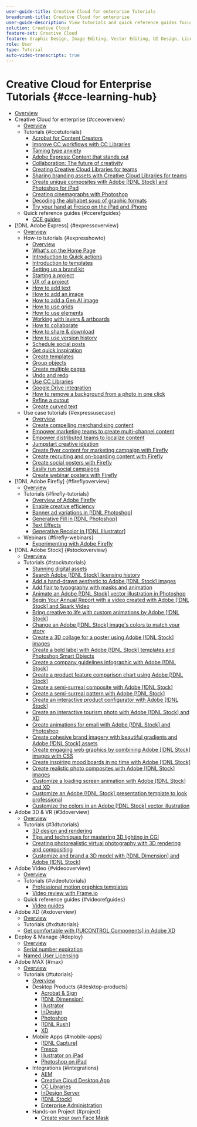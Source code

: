 ```yaml
---
user-guide-title: Creative Cloud for enterprise Tutorials
breadcrumb-title: Creative Cloud for enterprise
user-guide-description: View tutorials and quick reference guides focused on Creative Cloud for enterprise
solution: Creative Cloud
feature-set: Creative Cloud
feature: Graphic Design, Image Editing, Vector Editing, UI Design, Licensable Assets, Gen AI, Video Editing, 3D
role: User
type: Tutorial
auto-video-transcripts: true
---
```


# Creative Cloud for Enterprise Tutorials {#cce-learning-hub}

+ [Overview](overview.md)
+ Creative Cloud for enterprise {#cceoverview}
  + [Overview](cce/overview-cce.md)
  + Tutorials {#ccetutorials}
    + [Acrobat for Content Creators](cce/acrobat-content-creators.md)
    + [Improve CC workflows with CC Libraries](cce/cc-workflows-cc-libraries.md)
    + [Taming type anxiety](cce/taming-type-anxiety.md)
    + [Adobe Express: Content that stands out](cce/adobe-express-content-that-stands-out.md)
    + [Collaboration: The future of creativity](cce/collaboration-the-future-of-creativity.md)
    + [Creating Creative Cloud Libraries for teams](cce/ccteamlibraries.md)
    + [Sharing branding assets with Creative Cloud Libraries for teams](cce/sharecclibraries.md)
    + [Create unique composites with Adobe [!DNL Stock] and Photoshop for iPad](cce/compositepsipad.md)
    + [Creating cinemagraphs with Photoshop](cce/cinemagraphps.md)
    + [Decoding the alphabet soup of graphic formats](cce/alphabetsoup.md)
    + [Try your hand at Fresco on the iPad and iPhone](cce/frescoworkshop.md)
  + Quick reference guides {#ccerefguides}
    + [CCE guides](quick-reference/overview-ref.md)
+ [!DNL Adobe Express] {#expressoverview}
  + [Overview](express/overview-express.md)
  + How-to tutorials {#expresshowto}
    + [Overview](express/overview-express-how-to.md)
    + [What's on the Home Page](express/get-started.md)
    + [Introduction to Quick actions](express/quick-actions.md)
    + [Introduction to templates](express/introduction-templates.md)
    + [Setting up a brand kit](express/brand.md)
    + [Starting a project](express/new-project.md)
    + [UX of a project](express/workspace.md)
    + [How to add text](express/text-effects.md)
    + [How to add an image](express/image-effects.md)
    + [How to add a Gen AI image](express/add-gen-ai-image.md)
    + [How to use grids](express/grids.md)
    + [How to use elements](express/add-design-assets.md)
    + [Working with layers & artboards](express/layers.md)
    + [How to collaborate](express/collaborate.md)
    + [How to share & download](express/share.md)
    + [How to use version history](express/version-history.md)
    + [Schedule social posts](express/schedule.md)
    + [Get quick inspiration](express/get-inspiration.md)
    + [Create templates](express/create-templates.md)
    + [Group objects](express/group-objects.md)
    + [Create multiple pages](express/multiple-pages.md)
    + [Undo and redo](express/undo-redo.md)
    + [Use CC Libraries](express/cc-libraries.md)
    + [Google Drive integration](express/google-drive.md)
    + [How to remove a background from a photo in one click](express/remove-background.md)
    + [Refine a cutout](express/refine-cutout.md)
    + [Create curved text](express/create-curved-text.md)
  + Use case tutorials {#expressusecase}
    + [Overview](express/overview-express-use-case-tutorials.md)
    + [Create compelling merchandising content](express/compelling-merchandise.md)
    + [Empower marketing teams to create multi-channel content](express/multi-channel-marketing-content.md)
    + [Empower distributed teams to localize content](express/localized-marketing-content.md)
    + [Jumpstart creative ideation](express/jumpstart-ideation.md)
    + [Create flyer content for marketing campaign with Firefly](express/create-local-marketing.md)
    + [Create recruiting and on-boarding content with Firefly](express/create-on-boarding.md)
    + [Create social posters with Firefly](express/create-social-posters.md)
    + [Easily run social campaigns](express/create-blog-graphics.md)
    + [Create webinar posters with Firefly](express/create-webinar-poster.md)
+ [!DNL Adobe Firefly] {#fireflyoverview}
  + [Overview](firefly/overview-firefly.md)
  + Tutorials {#firefly-tutorials}
    + [Overview of Adobe Firefly](firefly/overview-of-firefly.md)
    + [Enable creative efficiency](firefly/enable-creative-efficiency.md)
    + [Banner ad variations in [!DNL Photoshop]](firefly/web-banner-ad.md)
    + [Generative Fill in [!DNL Photoshop]](firefly/generative-fill.md)
    + [Text Effects](firefly/text-effects.md)
    + [Generative Recolor in [!DNL Illustrator]](firefly/generative-recolor.md)
  + Webinars {#firefly-webinars}
    + [Experimenting with Adobe Firefly](firefly/webinar-experimenting.md)
+ [!DNL Adobe Stock] {#stockoverview}
  + [Overview](stock/overview-stock.md)
  + Tutorials {#stocktutorials}
    + [Stunning digital assets](stock/stunning-digital-assets.md)
    + [Search Adobe [!DNL Stock] licensing history](stock/searchstock.md)
    + [Add a hand-drawn aesthetic to Adobe [!DNL Stock] images](stock/handdrawn.md)
    + [Add flair to typography with masks and animation](stock/flairtypography.md)
    + [Animate an Adobe [!DNL Stock] vector illustration in Photoshop](stock/animatevector.md)
    + [Begin Your Annual Report with a video created with Adobe [!DNL Stock] and Spark Video](stock/annualreport.md)
    + [Bring creative to life with custom animations by Adobe [!DNL Stock]](stock/customanimations.md)
    + [Change an Adobe [!DNL Stock] image's colors to match your story](stock/changecolors.md)
    + [Create a 3D collage for a poster using Adobe [!DNL Stock] images](stock/collage.md)
    + [Create a bold label with Adobe [!DNL Stock] templates and Photoshop Smart Objects](stock/boldlabel.md)
    + [Create a company guidelines infographic with Adobe [!DNL Stock]](stock/infographic.md)
    + [Create a product feature comparison chart using Adobe [!DNL Stock]](stock/featurecomparison.md)
    + [Create a semi-surreal composite with Adobe [!DNL Stock]](stock/surrealcomposite.md)
    + [Create a semi-surreal pattern with Adobe [!DNL Stock]](stock/surrealpattern.md)
    + [Create an interactive product configurator with Adobe [!DNL Stock]](stock/productconfigurator.md)
    + [Create an interactive tourism photo with Adobe [!DNL Stock] and XD](stock/interactivetourismphoto.md)
    + [Create animations for email with Adobe [!DNL Stock] and Photoshop](stock/animationemail.md)
    + [Create cohesive brand imagery with beautiful gradients and Adobe [!DNL Stock] assets](stock/brandgradients.md)
    + [Create engaging web graphics by combining Adobe [!DNL Stock] images with CSS](stock/webgraphics.md)
    + [Create inspiring mood boards in no time with Adobe [!DNL Stock]](stock/moodboard.md)
    + [Create realistic photo composites with Adobe [!DNL Stock] images](stock/realisticcomposite.md)
    + [Customize a loading screen animation with Adobe [!DNL Stock] and XD](stock/loadingscreen.md)
    + [Customize an Adobe [!DNL Stock] presentation template to look professional](stock/presentationtemplate.md)
    + [Customize the colors in an Adobe [!DNL Stock] vector illustration](stock/customizecolors.md)
+ Adobe 3D & VR {#3doverview}
  + [Overview](3di/overview-3di.md)
  + Tutorials {#3dtutorials}
    + [3D design and rendering](3di/substance-3d-stager.md)
    + [Tips and techniques for mastering 3D lighting in CGI](3di/mastering3dlighting.md)
    + [Creating photorealistic virtual photography with 3D rendering and compositing](3di/photorealistic.md)
    + [Customize and brand a 3D model with [!DNL Dimension] and Adobe [!DNL Stock]](3di/3ddimensionstock.md)
+ Adobe Video {#videooverview}
  + [Overview](dva/overview-dva.md)
  + Tutorials {#videotutorials}
    + [Professional motion graphics templates](dva/motion-graphics-templates.md)
    + [Video review with Frame.io](dva/video-review-frame-io.md)
  + Quick reference guides {#videorefguides}
    + [Video guides](dva/overview-dva-ref.md)
+ Adobe XD {#xdoverview}
  + [Overview](xd/overview-xd.md)
  + Tutorials {#xdtutorials}
   + [Get comfortable with [!UICONTROL Components] in Adobe XD](xd/components.md)
+ Deploy & Manage {#deploy}
  + [Overview](deploy/overview-deploy.md)
  + [Serial number expiration](deploy/cceserial.md)
  + [Named User Licensing](deploy/nameduserlicensing.md)
+ Adobe MAX {#max}
  + [Overview](max/overview-max.md)
  + Tutorials {#tutorials}
    + [Overview](max/maxtutorials.md)
    + Desktop Products {#desktop-products}
      + [Acrobat & Sign](max/acrobat-sign.md)
      + [[!DNL Dimension]](max/dimension.md)
      + [Illustrator](max/illustrator.md)
      + [InDesign](max/indesign.md)
      + [Photoshop](max/photoshop.md)
      + [[!DNL Rush]](max/rush.md)
      + [XD](max/xd.md)
    + Mobile Apps {#mobile-apps}
      + [[!DNL Capture]](max/capture.md)
      + [Fresco](max/fresco.md)
      + [Illustrator on iPad](max/illustratoripad.md)
      + [Photoshop on iPad](max/photoshopipad.md)
    + Integrations {#integrations}
      + [AEM](max/aem.md)
      + [Creative Cloud Desktop App](max/creativeclouddesktopapp.md)
      + [CC Libraries](max/cclibraries.md)
      + [InDesign Server](max/indesignserver.md)
      + [[!DNL Stock]](max/stock.md)
      + [Enterprise Administration](max/enterprise.md)
    + Hands-on Project {#project}
      + [Create your own Face Mask](max/handsonproject.md)